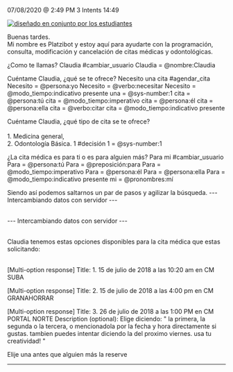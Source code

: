

07/08/2020 @
2:49
PM
3
Intents
14:49
 
<a href="https://imgur.com/fMUI13D"><img src="https://i.imgur.com/fMUI13Dt.jpg" title="diseñado en conjunto por los estudiantes" /></a>
 
<div class="msgj">Buenas tardes.</div>
 
<div class="msgj">Mi nombre es Platzibot y estoy aquí para ayudarte con la programación, consulta, modificación y cancelación de citas médicas y odontológicas.</div>
 
¿Como te llamas?
Claudia
#cambiar_usuario
Claudia = @nombre:Claudia
 
 
Cuéntame Claudia, ¿qué se te ofrece?
Necesito una cita
#agendar_cita
Necesito = @persona:yo
Necesito = @verbo:necesitar
Necesito = @modo_tiempo:indicativo presente
una = @sys-number:1
cita = @persona:tú
cita = @modo_tiempo:imperativo
cita = @persona:él
cita = @persona:ella
cita = @verbo:citar
cita = @modo_tiempo:indicativo presente
 
Cuéntame Claudia, ¿qué tipo de cita se te ofrece? </br> </br>1. Medicina general, </br>2. Odontología Básica.
1
#decisión
1 = @sys-number:1
 
¿La cita médica es para ti o es para alguien más?
Para mi
#cambiar_usuario
Para = @persona:tú
Para = @preposición:para
Para = @modo_tiempo:imperativo
Para = @persona:él
Para = @persona:ella
Para = @modo_tiempo:indicativo presente
mi = @pronombres:mí
 
Siendo así podemos saltarnos un par de pasos y agilizar la búsqueda. --- Intercambiando datos con servidor --- </br></br>
 
--- Intercambiando datos con servidor --- </br></br>
 
Claudia tenemos estas opciones disponibles para la cita médica que estas solicitando:</br></br>
 
[Multi-option response]
Title: 1. 15 de julio de 2018 a las 10:20 am en CM SUBA

 
[Multi-option response]
Title: 2. 15 de julio de 2018 a las 4:00 pm en CM GRANAHORRAR

 
[Multi-option response]
Title: 3. 26 de julio de 2018 a las 1:00 PM en CM PORTAL NORTE
Description (optional): Elige diciendo: " la primera, la segunda o la tercera, o mencionadola por la fecha y hora directamente si gustas. tambien puedes intentar diciendo la del proximo viernes. usa tu creatividad! "

 
Elije una antes que alguien más la reserve


---

